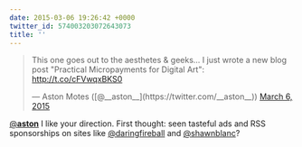 ```yaml
---
date: 2015-03-06 19:26:42 +0000
twitter_id: 574003203072643073
title: ''
---
```


<blockquote class="twitter-tweet"><p lang="en" dir="ltr">This one goes out to the aesthetes &amp; geeks... I just wrote a new blog post &quot;Practical Micropayments for Digital Art&quot;: <a href="http://t.co/cFVwqxBKS0">http://t.co/cFVwqxBKS0</a></p>&mdash; Aston Motes ([@__aston__](https://twitter.com/__aston__)) <a href="https://twitter.com/__aston__/status/573901251928178688?ref_src=twsrc%5Etfw">March 6, 2015</a></blockquote>
<script async src="https://platform.twitter.com/widgets.js" charset="utf-8"></script>

[@__aston__](https://twitter.com/__aston__) I like your direction. First thought: seen tasteful ads and RSS sponsorships on sites like [@daringfireball](https://twitter.com/daringfireball) and [@shawnblanc](https://twitter.com/shawnblanc)?
